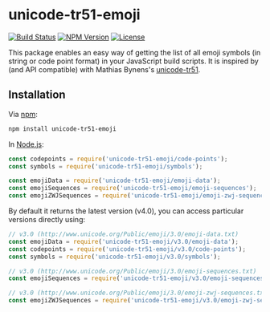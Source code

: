 # unicode-tr51-emoji

[![Build Status](https://travis-ci.org/cameronhunter/unicode-tr51-emoji.svg?branch=master)](https://travis-ci.org/cameronhunter/unicode-tr51-emoji) [![NPM Version](https://img.shields.io/npm/v/unicode-tr51-emoji.svg)](https://npmjs.org/package/unicode-tr51-emoji) [![License](https://img.shields.io/npm/l/unicode-tr51-emoji.svg)](https://github.com/cameronhunter/unicode-tr51-emoji/blob/master/LICENSE.md)

This package enables an easy way of getting the list of all emoji symbols (in string or code point format) in your JavaScript build scripts. It is inspired by (and API compatible) with Mathias Bynens's [unicode-tr51](https://github.com/mathiasbynens/unicode-tr51).

## Installation

Via [npm](https://www.npmjs.com/):

```bash
npm install unicode-tr51-emoji
```

In [Node.js](https://nodejs.org/):

```js
const codepoints = require('unicode-tr51-emoji/code-points');
const symbols = require('unicode-tr51-emoji/symbols');

const emojiData = require('unicode-tr51-emoji/emoji-data');
const emojiSequences = require('unicode-tr51-emoji/emoji-sequences');
const emojiZWJSequences = require('unicode-tr51-emoji/emoji-zwj-sequences');
```

By default it returns the latest version (v4.0), you can access particular versions directly using:

```js
// v3.0 (http://www.unicode.org/Public/emoji/3.0/emoji-data.txt)
const emojiData = require('unicode-tr51-emoji/v3.0/emoji-data');
const codepoints = require('unicode-tr51-emoji/v3.0/code-points');
const symbols = require('unicode-tr51-emoji/v3.0/symbols');

// v3.0 (http://www.unicode.org/Public/emoji/3.0/emoji-sequences.txt)
const emojiSequences = require('unicode-tr51-emoji/v3.0/emoji-sequences');

// v3.0 (http://www.unicode.org/Public/emoji/3.0/emoji-zwj-sequences.txt)
const emojiZWJSequences = require('unicode-tr51-emoji/v3.0/emoji-zwj-sequences');
```
